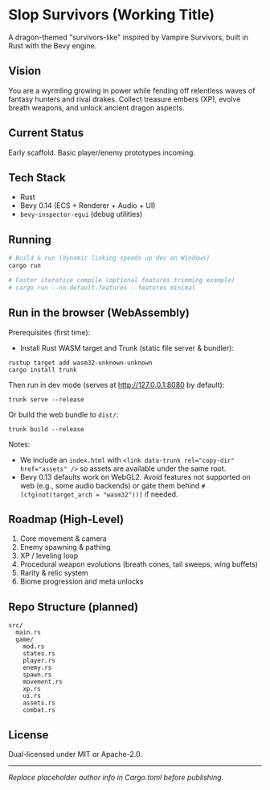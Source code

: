 # Slop Survivors (Working Title)

A dragon-themed "survivors-like" inspired by Vampire Survivors, built in Rust with the Bevy engine.

## Vision
You are a wyrmling growing in power while fending off relentless waves of fantasy hunters and rival drakes. Collect treasure embers (XP), evolve breath weapons, and unlock ancient dragon aspects.

## Current Status
Early scaffold. Basic player/enemy prototypes incoming.

## Tech Stack
- Rust
- Bevy 0.14 (ECS + Renderer + Audio + UI)
- `bevy-inspector-egui` (debug utilities)

## Running
```powershell
# Build & run (dynamic linking speeds up dev on Windows)
cargo run

# Faster iterative compile (optional features trimming example)
# cargo run --no-default-features --features minimal
```

## Run in the browser (WebAssembly)

Prerequisites (first time):

- Install Rust WASM target and Trunk (static file server & bundler):

```
rustup target add wasm32-unknown-unknown
cargo install trunk
```

Then run in dev mode (serves at http://127.0.0.1:8080 by default):

```
trunk serve --release
```

Or build the web bundle to `dist/`:

```
trunk build --release
```

Notes:

- We include an `index.html` with `<link data-trunk rel="copy-dir" href="assets" />` so assets are available under the same root.
- Bevy 0.13 defaults work on WebGL2. Avoid features not supported on web (e.g., some audio backends) or gate them behind `#[cfg(not(target_arch = "wasm32"))]` if needed.

## Roadmap (High-Level)
1. Core movement & camera
2. Enemy spawning & pathing
3. XP / leveling loop
4. Procedural weapon evolutions (breath cones, tail sweeps, wing buffets)
5. Rarity & relic system
6. Biome progression and meta unlocks

## Repo Structure (planned)
```
src/
  main.rs
  game/
    mod.rs
    states.rs
    player.rs
    enemy.rs
    spawn.rs
    movement.rs
    xp.rs
    ui.rs
    assets.rs
    combat.rs
```

## License
Dual-licensed under MIT or Apache-2.0.

---
*Replace placeholder author info in Cargo.toml before publishing.*

